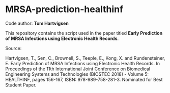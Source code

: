 # MRSA-prediction-healthinf

Code author: **Tom Hartvigsen**

This repository contains the script used in the paper titled **Early Prediction of MRSA Infections using Electronic Health Records**.

Source:

Hartvigsen, T., Sen, C., Brownell, S., Teeple, E., Kong, X. and Rundensteiner, E. Early Prediction of MRSA Infections using Electronic Health Records. In Proceedings of the 11th International Joint Conference on Biomedical Engineering Systems and Technologies (BIOSTEC 2018) - Volume 5: HEALTHINF, pages 156-167, ISBN: 978-989-758-281-3. Nominated for Best Student Paper.

